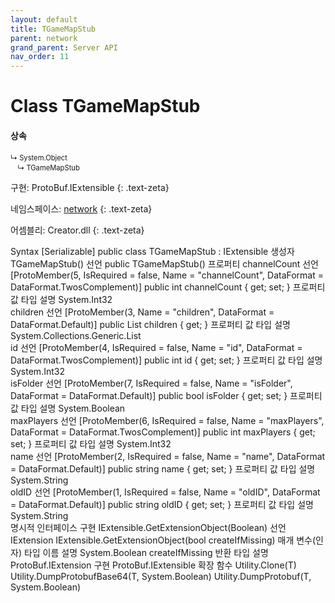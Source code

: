 ```yaml
---
layout: default
title: TGameMapStub
parent: network
grand_parent: Server API
nav_order: 11
---
```


# Class TGameMapStub

#### 상속
<div class="code-example" markdown="1" style = "font-size:0.8em;">
↳ System.Object<br/>
　↳ TGameMapStub
</div>

구현: ProtoBuf.IExtensible
{: .text-zeta}

네임스페이스: [network](../)
{: .text-zeta}

어셈블리: Creator.dll
{: .text-zeta}

Syntax
[Serializable]
public class TGameMapStub : IExtensible
생성자
TGameMapStub()
선언
public TGameMapStub()
프로퍼티
channelCount
선언
[ProtoMember(5, IsRequired = false, Name = "channelCount", DataFormat = DataFormat.TwosComplement)]
public int channelCount { get; set; }
프로퍼티 값
타입	설명
System.Int32	
children
선언
[ProtoMember(3, Name = "children", DataFormat = DataFormat.Default)]
public List<TGameMapStub> children { get; }
프로퍼티 값
타입	설명
System.Collections.Generic.List<TGameMapStub>	
id
선언
[ProtoMember(4, IsRequired = false, Name = "id", DataFormat = DataFormat.TwosComplement)]
public int id { get; set; }
프로퍼티 값
타입	설명
System.Int32	
isFolder
선언
[ProtoMember(7, IsRequired = false, Name = "isFolder", DataFormat = DataFormat.Default)]
public bool isFolder { get; set; }
프로퍼티 값
타입	설명
System.Boolean	
maxPlayers
선언
[ProtoMember(6, IsRequired = false, Name = "maxPlayers", DataFormat = DataFormat.TwosComplement)]
public int maxPlayers { get; set; }
프로퍼티 값
타입	설명
System.Int32	
name
선언
[ProtoMember(2, IsRequired = false, Name = "name", DataFormat = DataFormat.Default)]
public string name { get; set; }
프로퍼티 값
타입	설명
System.String	
oldID
선언
[ProtoMember(1, IsRequired = false, Name = "oldID", DataFormat = DataFormat.Default)]
public string oldID { get; set; }
프로퍼티 값
타입	설명
System.String	
명시적 인터페이스 구현
IExtensible.GetExtensionObject(Boolean)
선언
IExtension IExtensible.GetExtensionObject(bool createIfMissing)
매개 변수(인자)
타입	이름	설명
System.Boolean	createIfMissing	
반환
타입	설명
ProtoBuf.IExtension	
구현
ProtoBuf.IExtensible
확장 함수
Utility.Clone<T>(T)
Utility.DumpProtobufBase64<T>(T, System.Boolean)
Utility.DumpProtobuf<T>(T, System.Boolean)